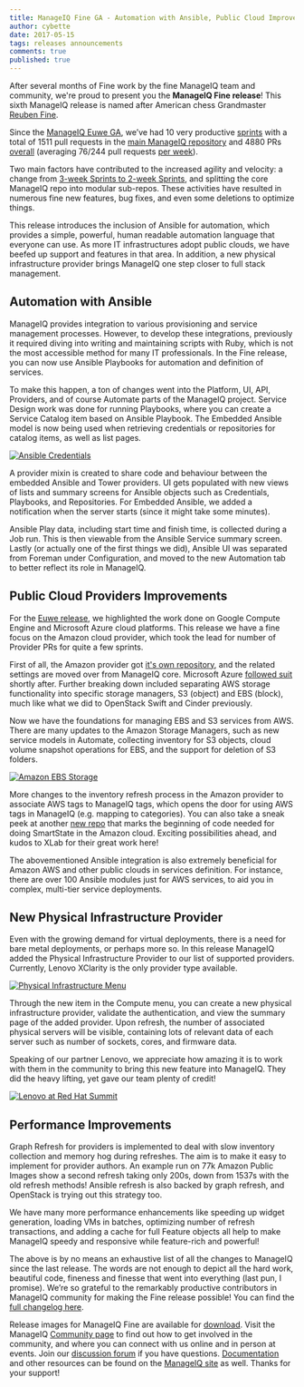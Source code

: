```yaml
---
title: ManageIQ Fine GA - Automation with Ansible, Public Cloud Improvements, and more
author: cybette
date: 2017-05-15
tags: releases announcements
comments: true
published: true
---
```


After several months of Fine work by the fine ManageIQ team and community, we're proud to present you the **ManageIQ Fine release**! This sixth ManageIQ release is named after American chess Grandmaster [Reuben Fine](https://en.wikipedia.org/wiki/Reuben_Fine).

Since the [ManageIQ Euwe GA](/blog/2016/12/manageiq-euwe-ga-announcement/), we’ve had 10 very productive [sprints](/blog/tags/sprints/) with a total of 1511 pull requests in the [main ManageIQ repository](https://github.com/manageiq/manageiq) and 4880 PRs [overall](https://github.com/manageiq/) (averaging 76/244 pull requests [per week](/blog/tags/LWIMIQ/)).

Two main factors have contributed to the increased agility and velocity: a change from [3-week Sprints to 2-week Sprints](/blog/2017/01/schedule-change-3-week-sprints-to-2-week-sprints/), and splitting the core ManageIQ repo into modular sub-repos. These activities have resulted in numerous fine new features, bug fixes, and even some deletions to optimize things.

This release introduces the inclusion of Ansible for automation, which provides a simple, powerful, human readable automation language that everyone can use. As more IT infrastructures adopt public clouds, we have beefed up support and features in that area. In addition, a new physical infrastructure provider brings ManageIQ one step closer to full stack management.

## Automation with Ansible

ManageIQ provides integration to various provisioning and service management processes. However, to develop these integrations, previously it required diving into writing and maintaining scripts with Ruby, which is not the most accessible method for many IT professionals. In the Fine release, you can now use Ansible Playbooks for automation and definition of services.

To make this happen, a ton of changes went into the Platform, UI, API, Providers, and of course Automate parts of the ManageIQ project. Service Design work was done for running Playbooks, where you can create a Service Catalog item based on Ansible Playbook. The Embedded Ansible model is now being used when retrieving credentials or repositories for catalog items, as well as list pages.

[![Ansible Credentials](/assets/images/blog/Fine_GA_ansible_credentials.png)](/assets/images/blog/Fine_GA_ansible_credentials.png)

A provider mixin is created to share code and behaviour between the embedded Ansible and Tower providers. UI gets populated with new views of lists and summary screens for Ansible objects such as Credentials, Playbooks, and Repositories. For Embedded Ansible, we added a notification when the server starts (since it might take some minutes).

Ansible Play data, including start time and finish time, is collected during a Job run. This is then viewable from the Ansible Service summary screen. Lastly (or actually one of the first things we did), Ansible UI was separated from Foreman under Configuration, and moved to the new Automation tab to better reflect its role in ManageIQ.

## Public Cloud Providers Improvements

For the [Euwe release](/blog/2016/12/manageiq-euwe-ga-announcement/), we highlighted the work done on Google Compute Engine and Microsoft Azure cloud platforms. This release we have a fine focus on the Amazon cloud provider, which took the lead for number of Provider PRs for quite a few sprints.

First of all, the Amazon provider got [it's own repository](https://github.com/manageiq/manageiq-providers-amazon), and the related settings are moved over from ManageIQ core. Microsoft Azure [followed suit](https://github.com/manageiq/manageiq-providers-azure) shortly after. Further breaking down included separating AWS storage functionality into specific storage managers, S3 (object) and EBS (block), much like what we did to OpenStack Swift and Cinder previously.

Now we have the foundations for managing EBS and S3 services from AWS. There are many updates to the Amazon Storage Managers, such as new service models in Automate, collecting inventory for S3 objects, cloud volume snapshot operations for EBS, and the support for deletion of S3 folders.

[![Amazon EBS Storage](/assets/images/blog/Fine_GA_amazon_EBS_storage.png)](/assets/images/blog/Fine_GA_amazon_EBS_storage.png)

More changes to the inventory refresh process in the Amazon provider to associate AWS tags to ManageIQ tags, which opens the door for using AWS tags in ManageIQ (e.g. mapping to categories). You can also take a sneak peek at another [new repo](https://github.com/ManageIQ/amazon_ssa_support) that marks the beginning of code needed for doing SmartState in the Amazon cloud. Exciting possibilities ahead, and kudos to XLab for their great work here!

The abovementioned Ansible integration is also extremely beneficial for Amazon AWS and other public clouds in services definition. For instance, there are over 100 Ansible modules just for AWS services, to aid you in complex, multi-tier service deployments.

## New Physical Infrastructure Provider

Even with the growing demand for virtual deployments, there is a need for bare metal deployments, or perhaps more so. In this release ManageIQ added the Physical Infrastructure Provider to our list of supported providers. Currently, Lenovo XClarity is the only provider type available.

[![Physical Infrastructure Menu](/assets/images/blog/Fine_GA_physical_infra_menu.png)](/assets/images/blog/Fine_GA_physical_infra_menu.png)

Through the new item in the Compute menu, you can create a new physical infrastructure provider, validate the authentication, and view the summary page of the added provider. Upon refresh, the number of associated physical servers will be visible, containing lots of relevant data of each server such as number of sockets, cores, and firmware data.

Speaking of our partner Lenovo, we appreciate how amazing it is to work with them in the community to bring this new feature into ManageIQ. They did the heavy lifting, yet gave our team plenty of credit!

[![Lenovo at Red Hat Summit](/assets/images/blog/Fine_GA_lenovo_RH_summit.jpg)](https://twitter.com/jkfissel/status/860198002211815424/photo/1)

## Performance Improvements

Graph Refresh for providers is implemented to deal with slow inventory collection and memory hog during refreshes. The aim is to make it easy to implement for provider authors. An example run on 77k Amazon Public Images show a second refresh taking only 200s, down from 1537s with the old refresh methods! Ansible refresh is also backed by graph refresh, and OpenStack is trying out this strategy too.

We have many more performance enhancements like speeding up widget generation, loading VMs in batches, optimizing number of refresh transactions, and adding a cache for full Feature objects all help to make ManageIQ speedy and responsive while feature-rich and powerful!

The above is by no means an exhaustive list of all the changes to ManageIQ since the last release. The words are not enough to depict all the hard work, beautiful code, fineness and finesse that went into everything (last pun, I promise).  We’re so grateful to the remarkably productive contributors in ManageIQ community for making the Fine release possible! You can find the [full changelog here](https://github.com/ManageIQ/manageiq/blob/fine/CHANGELOG.md/).

Release images for ManageIQ Fine are available for [download](/download/). Visit the ManageIQ [Community page](/community/) to find out how to get involved in the community, and where you can connect with us online and in person at events. Join our [discussion forum](http://talk.manageiq.org/) if you have questions. [Documentation](/docs/) and other resources can be found on the [ManageIQ site](/) as well. Thanks for your support!

